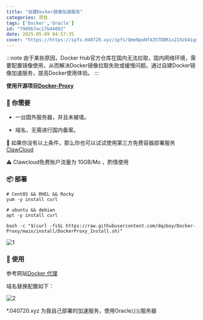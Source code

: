 ```yaml
---
title: "自建Docker镜像加速服务"
categories: 项目
tags: ['Docker','Oracle']
id: "7989b7ac17b44892"
date: 2025-05-09 04:57:35
cover: "https://https://ipfs.040720.xyz/ipfs/QmeNpoNfA35TDBR1x22XzD4igdcqj7J3DWfvKrDmrFt3qv"
---
```


:::note
由于某些原因，Docker Hub官方仓库在国内无法拉取，国内网络环境，需要配置镜像使用，从而解决Docker镜像拉取失败或缓慢问题。通过自建Docker镜像加速服务，提高Docker使用体验。
:::

**使用开源项目[Docker-Proxy](https://github.com/dqzboy/Docker-Proxy/)**

### 📝 你需要

- 一台国外服务器，并且未被墙。

- 域名，无需进行国内备案。

🚀 如果你没有以上条件，那么你也可以试试使用第三方免费容器部署服务 [ClawCloud](https://claw.cloud/) 

⚠️ Clawcloud免费账户流量为 10GB/Mo ，酌情使用

### 📦 部署

```
# CentOS && RHEL && Rocky
yum -y install curl

# ubuntu && debian
apt -y install curl

bash -c "$(curl -fsSL https://raw.githubusercontent.com/dqzboy/Docker-Proxy/main/install/DockerProxy_Install.sh)"
```
    
![1](https://https://ipfs.040720.xyz/ipfs/QmYm8j9mZ3C39d1wxyUJJ9ZerGz5XkFwpcy3JAfKrPJcYM)

### 💊 使用

参考网站[Docker 代理](https://docker.helong.online/)

域名替换配置如下：

![2](https://https://ipfs.040720.xyz/ipfs/QmdVrVXHiC3QH6LBkWmTpZLTXLvMeSG97ysGSq26hjyiAB)

*.040720.xyz 为我自己部署的加速服务，使用Oracle🇺🇸服务器